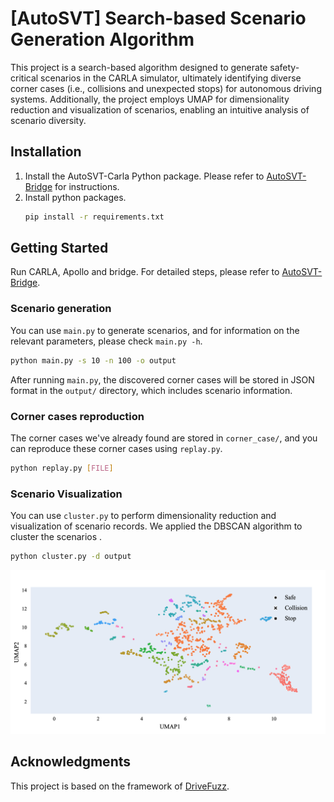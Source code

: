 # \[AutoSVT\] Search-based Scenario Generation Algorithm 
This project is a search-based algorithm designed to generate safety-critical scenarios in the CARLA simulator, ultimately identifying diverse corner cases (i.e., collisions and unexpected stops) for autonomous driving systems. Additionally, the project employs UMAP for dimensionality reduction and visualization of scenarios, enabling an intuitive analysis of scenario diversity.


## Installation
1. Install the AutoSVT-Carla Python package. Please refer to [AutoSVT-Bridge](https://anonymous.4open.science/r/Bridge-8787/README.md) for instructions.
2. Install python packages.
    ```bash
    pip install -r requirements.txt 
    ```


## Getting Started
Run CARLA, Apollo and bridge. For detailed steps, please refer to [AutoSVT-Bridge](https://anonymous.4open.science/r/Bridge-8787/README.md).

### Scenario generation
You can use `main.py` to generate scenarios, and for information on the relevant parameters, please check `main.py -h`.

```bash
python main.py -s 10 -n 100 -o output
```

After running `main.py`, the discovered corner cases will be stored in JSON format in the `output/` directory, which includes scenario information.

### Corner cases reproduction
The corner cases we've already found are stored in `corner_case/`, and you can reproduce these corner cases using `replay.py`.

```bash
python replay.py [FILE]
```

### Scenario Visualization
You can use `cluster.py` to perform dimensionality reduction and visualization of scenario records. We applied the DBSCAN algorithm to cluster the scenarios .
```bash
python cluster.py -d output
```
![cluster](docs/images/dbscan.png)


## Acknowledgments
This project is based on the framework of [DriveFuzz](https://gitlab.com/s3lab-code/public/drivefuzz).